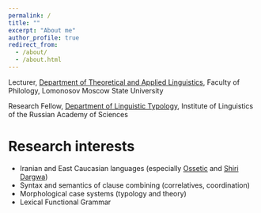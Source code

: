 ```yaml
---
permalink: /
title: ""
excerpt: "About me"
author_profile: true
redirect_from: 
  - /about/
  - /about.html
---
```


Lecturer,
[Department of Theoretical and Applied Linguistics](http://tipl.philol.msu.ru/),
Faculty of Philology,
Lomonosov Moscow State University

Research Fellow,
[Department of Linguistic Typology](http://iling-ran.ru/main/departments/typol_compar/typology),
Institute of Linguistics of the Russian Academy of Sciences

Research interests
======
* Iranian and East Caucasian languages (especially [Ossetic](http://ossetic-studies.org) and [Shiri Dargwa](http://www.kaukaz.net/cgi-bin/blosxom.cgi/english/dargwa/))
* Syntax and semantics of clause combining (correlatives, coordination)
* Morphological case systems (typology and theory)
* Lexical Functional Grammar
